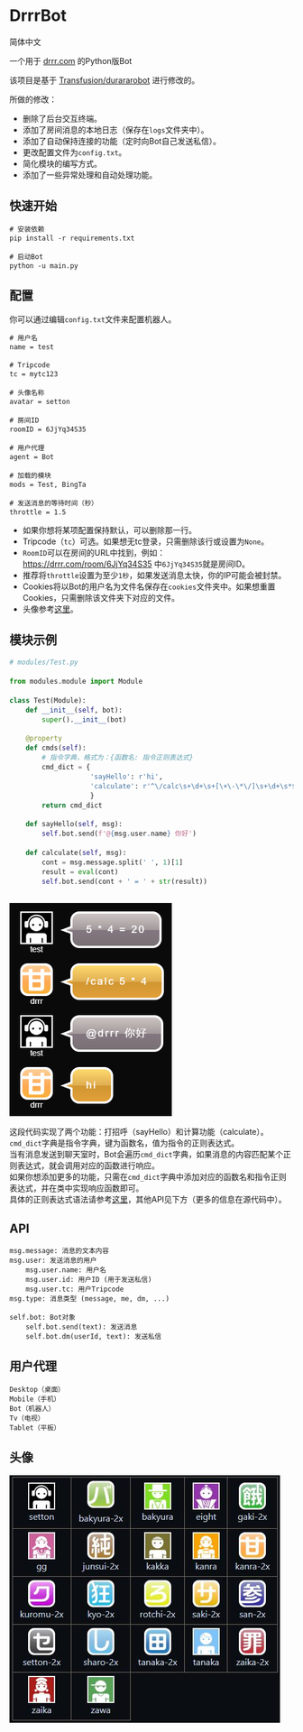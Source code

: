# DrrrBot

简体中文

一个用于 [drrr.com](https://drrr.com) 的Python版Bot

该项目是基于 [Transfusion/durararobot](https://github.com/Transfusion/durararobot) 进行修改的。

所做的修改：
* 删除了后台交互终端。
* 添加了房间消息的本地日志（保存在`logs`文件夹中）。
* 添加了自动保持连接的功能（定时向Bot自己发送私信）。
* 更改配置文件为`config.txt`。
* 简化模块的编写方式。
* 添加了一些异常处理和自动处理功能。



## 快速开始

```
# 安装依赖
pip install -r requirements.txt

# 启动Bot
python -u main.py
```



## 配置

你可以通过编辑`config.txt`文件来配置机器人。

```
# 用户名
name = test

# Tripcode
tc = mytc123

# 头像名称
avatar = setton

# 房间ID
roomID = 6JjYq34S35

# 用户代理
agent = Bot

# 加载的模块
mods = Test, BingTa

# 发送消息的等待时间（秒）
throttle = 1.5
```

* 如果你想将某项配置保持默认，可以删除那一行。
* Tripcode（`tc`）可选。如果想无tc登录，只需删除该行或设置为`None`。
* `RoomID`可以在房间的URL中找到，例如：https://drrr.com/room/6JjYq34S35 中`6JjYq34S35`就是房间ID。
* 推荐将`throttle`设置为至少`1秒`，如果发送消息太快，你的IP可能会被封禁。
* Cookies将以Bot的用户名为文件名保存在`cookies`文件夹中。如果想重置Cookies，只需删除该文件夹下对应的文件。
* 头像参考[这里](#avatar)。




## 模块示例

```python
# modules/Test.py

from modules.module import Module

class Test(Module):
    def __init__(self, bot):
        super().__init__(bot)

    @property
    def cmds(self):
        # 指令字典，格式为：{函数名: 指令正则表达式}
        cmd_dict = {
                    'sayHello': r'hi',
                    'calculate': r'^\/calc\s+\d+\s+[\+\-\*\/]\s+\d+\s*$'
                    }
        return cmd_dict
    
    def sayHello(self, msg):
        self.bot.send(f'@{msg.user.name} 你好')
    
    def calculate(self, msg):
        cont = msg.message.split(' ', 1)[1]
        result = eval(cont)
        self.bot.send(cont + ' = ' + str(result))
        
```
![聊天室截图](example.png)

这段代码实现了两个功能：打招呼（sayHello）和计算功能（calculate）。  
`cmd_dict`字典是指令字典，键为函数名，值为指令的正则表达式。  
当有消息发送到聊天室时，Bot会遍历`cmd_dict`字典，如果消息的内容匹配某个正则表达式，就会调用对应的函数进行响应。  
如果你想添加更多的功能，只需在`cmd_dict`字典中添加对应的函数名和指令正则表达式，并在类中实现响应函数即可。  
具体的正则表达式语法请参考[这里](https://docs.python.org/zh-cn/3/library/re.html)，其他API见下方（更多的信息在源代码中）。  


## API

```
msg.message: 消息的文本内容
msg.user: 发送消息的用户
    msg.user.name: 用户名
    msg.user.id: 用户ID (用于发送私信)
    msg.user.tc: 用户Tripcode
msg.type: 消息类型 (message, me, dm, ...)

self.bot: Bot对象
    self.bot.send(text): 发送消息
    self.bot.dm(userId, text): 发送私信
```



## 用户代理

```
Desktop（桌面）
Mobile（手机）
Bot（机器人）
Tv（电视）
Tablet（平板）
```


## 头像<a name="avatar"></a>

![Avatar](avatar.jpg)